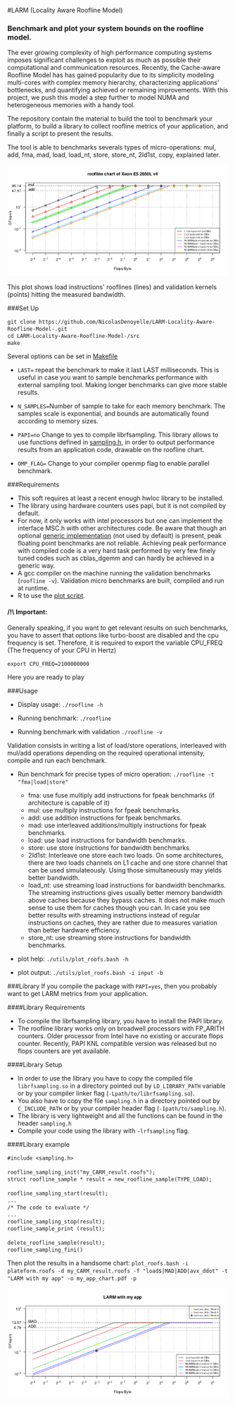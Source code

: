 #LARM (Locality Aware Roofline Model)
### Benchmark and plot your system bounds on the roofline model.
  The ever growing complexity of high performance computing systems imposes significant challenges to exploit as much as
  possible their computational and communication resources.
  Recently, the Cache-aware Roofline Model has has gained popularity due to its simplicity modeling multi-cores with complex memory
  hierarchy, characterizing applications' bottlenecks, and quantifying achieved or remaining improvements.
  With this project, we push this model a step further to model NUMA and heterogeneous memories with a handy tool.

  The repository contain the material to build the tool to benchmark your platform, to build a library to collect roofline metrics of your application, and finally a script to present the results.

  The tool is able to benchmarks severals types of micro-operations: mul, add, fma, mad, load, load_nt, store, store_nt, 2ld1st, copy, explained later.

![](pictures/roofline_chart.png?raw=true)

This plot shows load instructions' rooflines (lines) and validation kernels (points) hitting the measured bandwidth.

###Set Up
```
git clone https://github.com/NicolasDenoyelle/LARM-Locality-Aware-Roofline-Model-.git
cd LARM-Locality-Aware-Roofline-Model-/src
make
```

Several options can be set in [Makefile](./src/Makefile)
* `LAST=` repeat the benchmark to make it last LAST milliseconds. This is useful in case you want to sample benchmarks performance with external sampling tool. Making longer benchmarks can give more stable results.

* `N_SAMPLES=`Number of sample to take for each memory benchmark. The samples scale is exponential, and bounds are automatically found according to memory sizes.

* `PAPI=no` Change to yes to compile librfsampling. This library allows to use functions defined in [sampling.h](src/sampling.h),
in order to output performance results from an application code, drawable on the roofline chart.

* `OMP_FLAG=` Change to your compiler openmp flag to enable parallel benchmark.


###Requirements

* This soft requires at least a recent enough hwloc library to be installed.
* The library using hardware counters uses papi, but it is not compiled by default.
* For now, it only works with intel processors but one can implement the interface MSC.h with other architectures code.
Be aware that though an optional [generic implementation](LARM-Locality-Aware-Roofline-Model-/blob/master/src/MSC/generic.c) (not used by default) is present, peak floating point benchmarks are not reliable. Achieving peak
performance with compiled code is a very hard task performed by very few finely tuned codes such as cblas_dgemm and can hardly be
achieved in a generic way.
* A gcc compiler on the machine running the validation benchmarks (`roofline -v`). Validation micro benchmarks are built, compiled and run at runtime. 
* R to use the [plot script](LARM-Locality-Aware-Roofline-Model-/blob/master/utils/plot_roofs.bash).

#### /!\ Important: 
Generally speaking, if you want to get relevant results on such benchmarks, you have to assert that options like turbo-boost are disabled and
the cpu frequency is set.
Therefore, it is required to export the variable CPU_FREQ (The frequency of your CPU in Hertz)
```
export CPU_FREQ=2100000000
```
Here you are ready to play

###Usage

* Display usage: `./roofline -h`

* Running benchmark: `./roofline`

* Running benchmark with validation `./roofline -v`

Validation consists in writing a list of load/store operations, interleaved with mul/add operations depending on the required operational intensity,
compile and run each benchmark.

* Run benchmark for precise types of micro operation: `./roofline -t "fma|load|store"`
  * fma: use fuse multiply add instructions for fpeak benchmarks (if architecture is capable of it)
  * mul: use multiply instructions for fpeak benchmarks.
  * add: use addition instructions for fpeak benchmarks.
  * mad: use interleaved additions/multiply instructions for fpeak benchmarks.
  * load: use load instructions for bandwidth benchmarks.
  * store: use store instructions for bandwidth benchmarks.
  * 2ld1st: Interleave one store each two loads.
  On some architectures, there are two loads channels on L1 cache and one store channel that can be used simulateously.
  Using those simultaneously may yields better bandwidth.
  * load_nt: use streaming load instructions for bandwidth benchmarks.
  The streaming instructions gives usually better memory bandwidth above caches because they bypass caches.
  It does not make much sense to use them for caches though you can.
  In case you see better results with streaming instructions instead of regular instructions on caches, they are rather due to measures variation than better hardware efficiency.
  * store_nt: use streaming store instructions for bandwidth benchmarks.
  
* plot help: `./utils/plot_roofs.bash -h`

* plot output: `./utils/plot_roofs.bash -i input -b`

###Library
If you compile the package with `PAPI=yes`, then you probably want to get LARM metrics from your application.

####Library Requirements
* To compile the librfsampling library, you have to install the PAPI library.
* The roofline library works only on broadwell processors with FP_ARITH counters. Older processor from Intel have no existing or accurate flops counter. Recently, PAPI KNL compatible version was released but no flops counters are yet available.

####Library Setup
* In order to use the library you have to copy the compiled file `librfsampling.so` in a directory pointed out by `LD_LIBRARY_PATH` variable or by your compiler linker flag (`-Lpath/to/librfsampling.so`). 
* You also have to copy the file `sampling.h` in a directory pointed out by `C_INCLUDE_PATH` or by your compiler header flag (`-Ipath/to/sampling.h`).
* The library is very lightweight and all the functions can be found in the header `sampling.h`
* Compile your code using the library with `-lrfsampling` flag.

####Library example
```
#include <sampling.h>

roofline_sampling_init("my_CARM_result.roofs");
struct roofline_sample * result = new_roofline_sample(TYPE_LOAD);

roofline_sampling_start(result);
...
/* The code to evaluate */
...
roofline_sampling_stop(result);
roofline_sample_print (result);

delete_roofline_sample(result);
roofline_sampling_fini()
```

Then plot the results in a handsome chart:
`plot_roofs.bash -i plateform.roofs -d my_CARM_result.roofs -f "load$|MAD|ADD|avx_ddot" -t "LARM with my app" -o my_app_chart.pdf -p`

![](pictures/my_app_chart.png?raw=true)


